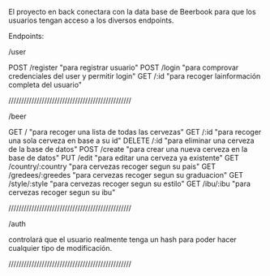 El proyecto en back conectara con la data base de Beerbook para que los usuarios
tengan acceso a los diversos endpoints.

Endpoints:

/user

POST /register "para registrar usuario"
POST /login "para comprovar credenciales del user y permitir login"
GET /:id "para recoger lainformación completa del usuario"

////////////////////////////////////////////////

/beer

GET / "para recoger una lista de todas las cervezas"
GET /:id "para recoger una sola cerveza en base a su id"
DELETE /:id "para eliminar una cerveza de la base de datos"
POST /create "para crear una nueva cerveza en la base de datos"
PUT /edit "para editar una cerveza ya existente"
GET /country/:country "para cervezas recoger segun su pais"
GET /gredees/:greedes "para cervezas recoger segun su graduacion"
GET /style/:style "para cervezas recoger segun su estilo"
GET /ibu/:ibu "para cervezas recoger segun su ibu"

////////////////////////////////////////////////

/auth

controlará que el usuario realmente tenga un hash para poder hacer cualquier tipo de modificación.

////////////////////////////////////////////////

